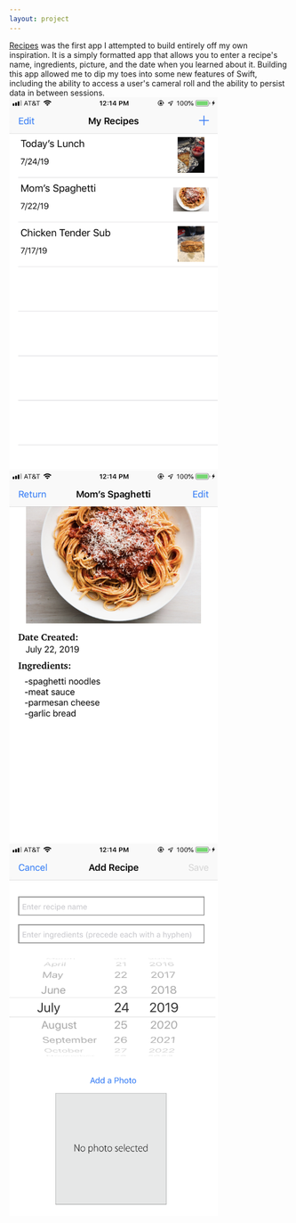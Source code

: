 ```yaml
---
layout: project
---
```

[Recipes][recipes-app] was the first app I attempted to build entirely off my own inspiration. It is a simply formatted app that allows you to enter a recipe's name, ingredients, picture, and the date when you learned about it. Building this app allowed me to dip my toes into some new features of Swift, including the ability to access a user's cameral roll and the ability to persist data in between sessions.  
<img src="/assets/images/recipes-app/recipes-menu.png" alt="Recipe Menu" width="375" height="667">
<img src="/assets/images/recipes-app/recipes-info.png" alt="Recipe Info" width="375" height="667">
<img src="/assets/images/recipes-app/recipes-edit.png" alt="Recipe Edit" width="375" height="667">

[recipes-app]: https://github.com/charliedraper/recipes
